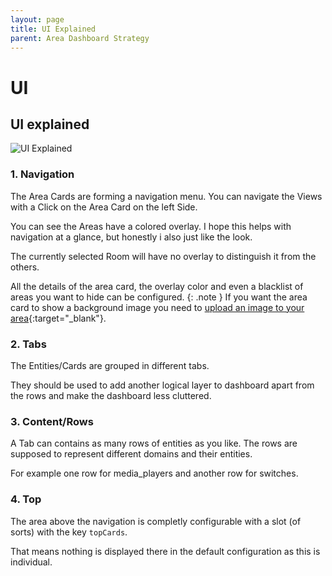 ```yaml
---
layout: page
title: UI Explained
parent: Area Dashboard Strategy
---
```


# UI

## UI explained

![UI Explained](/assets/area/area-strategy-ui-explained.png "UI Explained")

### 1. Navigation

The Area Cards are forming a navigation menu. You can navigate the Views with a Click on the Area Card on the left Side.

You can see the Areas have a colored overlay.
I hope this helps with navigation at a glance, but honestly i also just like the look.

The currently selected Room will have no overlay to distinguish it from the others.

All the details of the area card, the overlay color and even a blacklist of areas you want to hide can be configured.
{: .note }
If you want the area card to show a background image you need to [upload an image to your area](https://www.home-assistant.io/docs/organizing/areas/#creating-an-area){:target="_blank"}.

### 2. Tabs

The Entities/Cards are grouped in different tabs.

They should be used to add another logical layer to dashboard apart from the rows and make the dashboard less cluttered.

### 3. Content/Rows

A Tab can contains as many rows of entities as you like. The rows are supposed to represent different domains and their entities.

For example one row for media_players and another row for switches.

### 4. Top

The area above the navigation is completly configurable with a slot (of sorts) with the key `topCards`.

That means nothing is displayed there in the default configuration as this is individual.
